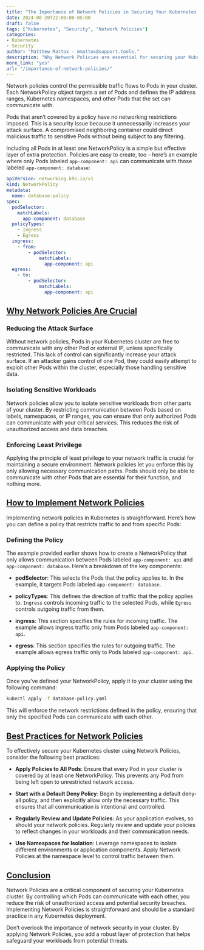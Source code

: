 ```yaml
---
title: "The Importance of Network Policies in Securing Your Kubernetes Cluster"
date: 2024-08-20T22:00:00-05:00
draft: false
tags: ["Kubernetes", "Security", "Network Policies"]
categories:
- Kubernetes
- Security
author: "Matthew Mattox - mmattox@support.tools."
description: "Why Network Policies are essential for securing your Kubernetes cluster and how to implement them effectively."
more_link: "yes"
url: "/importance-of-network-policies/"
---
```


Network policies control the permissible traffic flows to Pods in your cluster. Each NetworkPolicy object targets a set of Pods and defines the IP address ranges, Kubernetes namespaces, and other Pods that the set can communicate with.

Pods that aren’t covered by a policy have no networking restrictions imposed. This is a security issue because it unnecessarily increases your attack surface. A compromised neighboring container could direct malicious traffic to sensitive Pods without being subject to any filtering.

Including all Pods in at least one NetworkPolicy is a simple but effective layer of extra protection. Policies are easy to create, too – here’s an example where only Pods labeled `app-component: api` can communicate with those labeled `app-component: database`:

```yaml
apiVersion: networking.k8s.io/v1
kind: NetworkPolicy
metadata:
  name: database-policy
spec:
  podSelector:
    matchLabels:
      app-component: database
  policyTypes:
    - Ingress
    - Egress
  ingress:
    - from:
        - podSelector:
            matchLabels:
              app-component: api
  egress:
    - to:
        - podSelector:
            matchLabels:
              app-component: api
```

## [Why Network Policies Are Crucial](#why-network-policies-are-crucial)

### Reducing the Attack Surface

Without network policies, Pods in your Kubernetes cluster are free to communicate with any other Pod or external IP, unless specifically restricted. This lack of control can significantly increase your attack surface. If an attacker gains control of one Pod, they could easily attempt to exploit other Pods within the cluster, especially those handling sensitive data.

### Isolating Sensitive Workloads

Network policies allow you to isolate sensitive workloads from other parts of your cluster. By restricting communication between Pods based on labels, namespaces, or IP ranges, you can ensure that only authorized Pods can communicate with your critical services. This reduces the risk of unauthorized access and data breaches.

### Enforcing Least Privilege

Applying the principle of least privilege to your network traffic is crucial for maintaining a secure environment. Network policies let you enforce this by only allowing necessary communication paths. Pods should only be able to communicate with other Pods that are essential for their function, and nothing more.

## [How to Implement Network Policies](#how-to-implement-network-policies)

Implementing network policies in Kubernetes is straightforward. Here’s how you can define a policy that restricts traffic to and from specific Pods:

### Defining the Policy

The example provided earlier shows how to create a NetworkPolicy that only allows communication between Pods labeled `app-component: api` and `app-component: database`. Here’s a breakdown of the key components:

- **podSelector**: This selects the Pods that the policy applies to. In the example, it targets Pods labeled `app-component: database`.

- **policyTypes**: This defines the direction of traffic that the policy applies to. `Ingress` controls incoming traffic to the selected Pods, while `Egress` controls outgoing traffic from them.

- **ingress**: This section specifies the rules for incoming traffic. The example allows ingress traffic only from Pods labeled `app-component: api`.

- **egress**: This section specifies the rules for outgoing traffic. The example allows egress traffic only to Pods labeled `app-component: api`.

### Applying the Policy

Once you’ve defined your NetworkPolicy, apply it to your cluster using the following command:

```bash
kubectl apply -f database-policy.yaml
```

This will enforce the network restrictions defined in the policy, ensuring that only the specified Pods can communicate with each other.

## [Best Practices for Network Policies](#best-practices-for-network-policies)

To effectively secure your Kubernetes cluster using Network Policies, consider the following best practices:

- **Apply Policies to All Pods**: Ensure that every Pod in your cluster is covered by at least one NetworkPolicy. This prevents any Pod from being left open to unrestricted network access.

- **Start with a Default Deny Policy**: Begin by implementing a default deny-all policy, and then explicitly allow only the necessary traffic. This ensures that all communication is intentional and controlled.

- **Regularly Review and Update Policies**: As your application evolves, so should your network policies. Regularly review and update your policies to reflect changes in your workloads and their communication needs.

- **Use Namespaces for Isolation**: Leverage namespaces to isolate different environments or application components. Apply Network Policies at the namespace level to control traffic between them.

## [Conclusion](#conclusion)

Network Policies are a critical component of securing your Kubernetes cluster. By controlling which Pods can communicate with each other, you reduce the risk of unauthorized access and potential security breaches. Implementing Network Policies is straightforward and should be a standard practice in any Kubernetes deployment.

Don’t overlook the importance of network security in your cluster. By applying Network Policies, you add a robust layer of protection that helps safeguard your workloads from potential threats.
